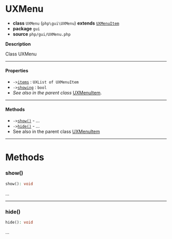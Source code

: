 # UXMenu

- **class** `UXMenu` (`php\gui\UXMenu`) **extends** [`UXMenuItem`](https://github.com/VenityStudio/android/tree/master/jphp-android-ext/api-docs/classes/php/gui/UXMenuItem.md)
- **package** `gui`
- **source** `php/gui/UXMenu.php`

**Description**

Class UXMenu

---

#### Properties

- `->`[`items`](#prop-items) : `UXList of UXMenuItem`
- `->`[`showing`](#prop-showing) : `bool`
- *See also in the parent class* [UXMenuItem](https://github.com/VenityStudio/android/tree/master/jphp-android-ext/api-docs/classes/php/gui/UXMenuItem.md).

---

#### Methods

- `->`[`show()`](#method-show) - _..._
- `->`[`hide()`](#method-hide) - _..._
- See also in the parent class [UXMenuItem](https://github.com/VenityStudio/android/tree/master/jphp-android-ext/api-docs/classes/php/gui/UXMenuItem.md)

---
# Methods

<a name="method-show"></a>

### show()
```php
show(): void
```
...

---

<a name="method-hide"></a>

### hide()
```php
hide(): void
```
...
